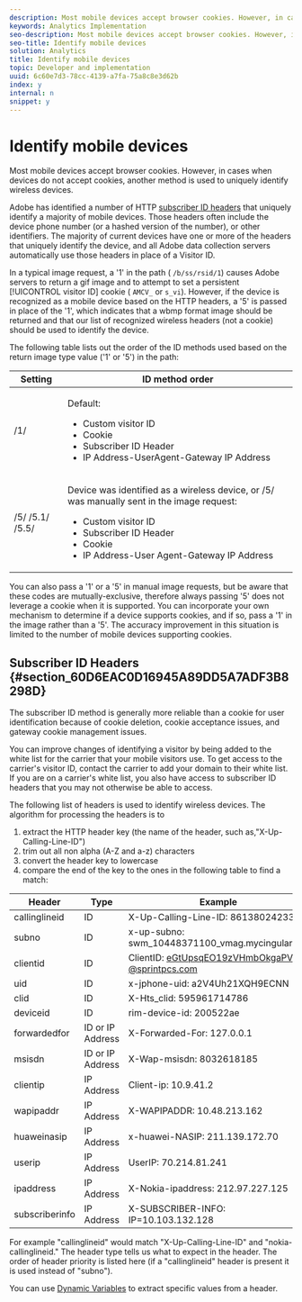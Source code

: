 ```yaml
---
description: Most mobile devices accept browser cookies. However, in cases when devices do not accept cookies, another method is used to uniquely identify wireless devices.
keywords: Analytics Implementation
seo-description: Most mobile devices accept browser cookies. However, in cases when devices do not accept cookies, another method is used to uniquely identify wireless devices.
seo-title: Identify mobile devices
solution: Analytics
title: Identify mobile devices
topic: Developer and implementation
uuid: 6c60e7d3-78cc-4139-a7fa-75a8c8e3d62b
index: y
internal: n
snippet: y
---
```


# Identify mobile devices

Most mobile devices accept browser cookies. However, in cases when devices do not accept cookies, another method is used to uniquely identify wireless devices.

Adobe has identified a number of HTTP [subscriber ID headers](../../../implement/js-implementation/c-unique-visitors/visid-mobile.md#section_60D6EAC0D16945A89DD5A7ADF3B8298D) that uniquely identify a majority of mobile devices. Those headers often include the device phone number (or a hashed version of the number), or other identifiers. The majority of current devices have one or more of the headers that uniquely identify the device, and all Adobe data collection servers automatically use those headers in place of a Visitor ID.

In a typical image request, a '1' in the path ( `/b/ss/rsid/1`) causes Adobe servers to return a gif image and to attempt to set a persistent [!UICONTROL visitor ID] cookie ( `AMCV_` or `s_vi`). However, if the device is recognized as a mobile device based on the HTTP headers, a '5' is passed in place of the '1', which indicates that a wbmp format image should be returned and that our list of recognized wireless headers (not a cookie) should be used to identify the device.

The following table lists out the order of the ID methods used based on the return image type value ('1' or '5') in the path: 

<table id="table_07B0E55D5DAA4552A5CBC6937D47A857"> 
 <thead> 
  <tr> 
   <th colname="col1" class="entry"> Setting </th> 
   <th colname="col2" class="entry"> ID method order </th> 
  </tr> 
 </thead>
 <tbody> 
  <tr> 
   <td colname="col1"> <span class="codeph"> /1/</span> </td> 
   <td colname="col2"> <p>Default: </p> 
    <ul id="ul_E37E9919658A492C92187BAA18D33AB6"> 
     <li id="li_1A9E39C7CFB24C68AA07C8E85D33A858">Custom visitor ID </li> 
     <li id="li_0DC8D17828C848BEB614C6E47C090064">Cookie </li> 
     <li id="li_52706792FAD14F459266E3A672F92EA1">Subscriber ID Header </li> 
     <li id="li_ECAD713D22314338BB5C92167DC0BB02"> IP Address-UserAgent-Gateway IP Address </li> 
    </ul> </td> 
  </tr> 
  <tr> 
   <td colname="col1"> <span class="codeph"> /5/ /5.1/ /5.5/</span> </td> 
   <td colname="col2"> <p>Device was identified as a wireless device, or <span class="codeph"> /5/</span> was manually sent in the image request: </p> 
    <ul id="ul_624BEDFA3E1243CF9B42081D8B8EFFFB"> 
     <li id="li_D65761D23B684DB59BC23E92C9098122">Custom visitor ID </li> 
     <li id="li_ADBA806B74CA43EFA8612301E06106C6">Subscriber ID Header </li> 
     <li id="li_79DFD0DEAA1242C09A03E8134A40F799">Cookie </li> 
     <li id="li_A462B9120FC6443480D62F37D456747E">IP Address-User Agent-Gateway IP Address </li> 
    </ul> </td> 
  </tr> 
 </tbody> 
</table>

You can also pass a '1' or a '5' in manual image requests, but be aware that these codes are mutually-exclusive, therefore always passing '5' does not leverage a cookie when it is supported. You can incorporate your own mechanism to determine if a device supports cookies, and if so, pass a '1' in the image rather than a '5'. The accuracy improvement in this situation is limited to the number of mobile devices supporting cookies.

## Subscriber ID Headers {#section_60D6EAC0D16945A89DD5A7ADF3B8298D}

The subscriber ID method is generally more reliable than a cookie for user identification because of cookie deletion, cookie acceptance issues, and gateway cookie management issues.

You can improve changes of identifying a visitor by being added to the white list for the carrier that your mobile visitors use. To get access to the carrier's visitor ID, contact the carrier to add your domain to their white list. If you are on a carrier's white list, you also have access to subscriber ID headers that you may not otherwise be able to access.

The following list of headers is used to identify wireless devices. The algorithm for processing the headers is to

1. extract the HTTP header key (the name of the header, such as,"X-Up-Calling-Line-ID") 
1. trim out all non alpha (A-Z and a-z) characters 
1. convert the header key to lowercase 
1. compare the end of the key to the ones in the following table to find a match:

|  Header  | Type  | Example  |
|---|---|---|
|  callinglineid  | ID  | X-Up-Calling-Line-ID: 8613802423312  |
|  subno  | ID  | x-up-subno: swm_10448371100_vmag.mycingular.net  |
|  clientid  | ID  | ClientID: eGtUpsqEO19zVHmbOkgaPVI-@sprintpcs.com  |
|  uid  | ID  | x-jphone-uid: a2V4Uh21XQH9ECNN  |
|  clid  | ID  | X-Hts_clid: 595961714786  |
|  deviceid  | ID  | rim-device-id: 200522ae  |
|  forwardedfor  | ID or IP Address  | X-Forwarded-For: 127.0.0.1  |
|  msisdn  | ID or IP Address  | X-Wap-msisdn: 8032618185  |
|  clientip  | IP Address  | Client-ip: 10.9.41.2  |
|  wapipaddr  | IP Address  | X-WAPIPADDR: 10.48.213.162  |
|  huaweinasip  | IP Address  | x-huawei-NASIP: 211.139.172.70  |
|  userip  | IP Address  | UserIP: 70.214.81.241  |
|  ipaddress  | IP Address  | X-Nokia-ipaddress: 212.97.227.125  |
|  subscriberinfo  | IP Address  | X-SUBSCRIBER-INFO: IP=10.103.132.128  |

For example "callinglineid" would match "X-Up-Calling-Line-ID" and "nokia-callinglineid." The header type tells us what to expect in the header. The order of header priority is listed here (if a "callinglineid" header is present it is used instead of "subno").

You can use [Dynamic Variables](../../../implement/js-implementation/c-variables/dynvars-overview.md#concept_B016789733A94070A9EAB209EEC05262) to extract specific values from a header. 
